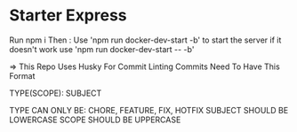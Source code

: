 # Starter Express
Run npm i
Then :
Use 'npm run docker-dev-start -b' to start the server
if it doesn't work
use 'npm run docker-dev-start -- -b'

=> This Repo Uses Husky For Commit Linting 
Commits Need To Have This Format

TYPE(SCOPE): SUBJECT

TYPE CAN ONLY BE: CHORE, FEATURE, FIX, HOTFIX
SUBJECT SHOULD BE LOWERCASE
SCOPE SHOULD BE UPPERCASE 